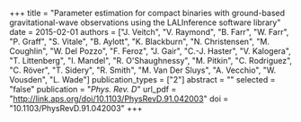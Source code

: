+++
title = "Parameter estimation for compact binaries with ground-based gravitational-wave observations using the LALInference software library"
date = 2015-02-01
authors = ["J. Veitch", "V. Raymond", "B. Farr", "W. Farr", "P. Graff", "S. Vitale", "B. Aylott", "K. Blackburn", "N. Christensen", "M. Coughlin", "W. Del Pozzo", "F. Feroz", "J. Gair", "C.-J. Haster", "V. Kalogera", "T. Littenberg", "I. Mandel", "R. O'Shaughnessy", "M. Pitkin", "C. Rodriguez", "C. Röver", "T. Sidery", "R. Smith", "M. Van Der Sluys", "A. Vecchio", "W. Vousden", "L. Wade"]
publication_types = ["2"]
abstract = ""
selected = "false"
publication = "*Phys. Rev. D*"
url_pdf = "http://link.aps.org/doi/10.1103/PhysRevD.91.042003"
doi = "10.1103/PhysRevD.91.042003"
+++

